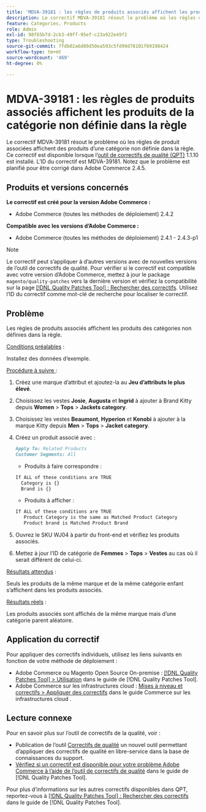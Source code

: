 ```yaml
---
title: 'MDVA-39181 : les règles de produits associés affichent les produits de la catégorie non définie dans la règle'
description: Le correctif MDVA-39181 résout le problème où les règles de produit associées affichent des produits d’une catégorie non définie dans la règle. Ce correctif est disponible lorsque l’[Outil de correctifs de la qualité (QPT)](https://experienceleague.adobe.com/en/docs/commerce-operations/tools/quality-patches-tool/quality-patches-tool-to-self-serve-quality-patches) 1.1.10 est installé. L’ID du correctif est MDVA-39181. Notez que le problème est planifié pour être corrigé dans Adobe Commerce 2.4.5.
feature: Categories, Products
role: Admin
exl-id: 98f65b7d-2cb3-49ff-95ef-c23a922e49f2
type: Troubleshooting
source-git-commit: 7fdb02a6d89d50ea593c5fd99d78101f89198424
workflow-type: tm+mt
source-wordcount: '469'
ht-degree: 0%

---
```


# MDVA-39181 : les règles de produits associés affichent les produits de la catégorie non définie dans la règle

Le correctif MDVA-39181 résout le problème où les règles de produit associées affichent des produits d’une catégorie non définie dans la règle. Ce correctif est disponible lorsque l’[outil de correctifs de qualité (QPT)](https://experienceleague.adobe.com/en/docs/commerce-operations/tools/quality-patches-tool/quality-patches-tool-to-self-serve-quality-patches) 1.1.10 est installé. L’ID du correctif est MDVA-39181. Notez que le problème est planifié pour être corrigé dans Adobe Commerce 2.4.5.

## Produits et versions concernés

**Le correctif est créé pour la version Adobe Commerce :**

* Adobe Commerce (toutes les méthodes de déploiement) 2.4.2

**Compatible avec les versions d’Adobe Commerce :**

* Adobe Commerce (toutes les méthodes de déploiement) 2.4.1 - 2.4.3-p1

>[!NOTE]
>
>Le correctif peut s’appliquer à d’autres versions avec de nouvelles versions de l’outil de correctifs de qualité. Pour vérifier si le correctif est compatible avec votre version d’Adobe Commerce, mettez à jour le package `magento/quality-patches` vers la dernière version et vérifiez la compatibilité sur la page [[!DNL Quality Patches Tool] : Rechercher des correctifs](https://experienceleague.adobe.com/en/docs/commerce-operations/tools/quality-patches-tool/quality-patches-tool-to-self-serve-quality-patches). Utilisez l’ID du correctif comme mot-clé de recherche pour localiser le correctif.

## Problème

Les règles de produits associés affichent les produits des catégories non définies dans la règle.

<u>Conditions préalables</u> :

Installez des données d’exemple.

<u>Procédure à suivre </u> :

1. Créez une marque d’attribut et ajoutez-la au **Jeu d’attributs le plus élevé**.
1. Choisissez les vestes **Josie**, **Augusta** et **Ingrid** à ajouter à Brand Kitty depuis **Women** > **Tops** > **Jackets category**.
1. Choisissez les vestes **Beaumont**, **Hyperion** et **Kenobi** à ajouter à la marque Kitty depuis **Men** > **Tops** > **Jacket category**.
1. Créez un produit associé avec :

   ```markdown
   Apply To: Related Products
   Customer Segments: All
   ```

   * Produits à faire correspondre :

   ```markdown
   If ALL of these conditions are TRUE
     Category is {}
     Brand is {}
   ```

   * Produits à afficher :

   ```markdown
   If ALL of these conditions are TRUE
      Product Category is the same as Matched Product Category
      Product brand is Matched Product Brand
   ```

1. Ouvrez le SKU WJ04 à partir du front-end et vérifiez les produits associés.
1. Mettez à jour l’ID de catégorie de **Femmes** > **Tops** > **Vestes** au cas où il serait différent de celui-ci.

<u>Résultats attendus</u> :

Seuls les produits de la même marque et de la même catégorie enfant s’affichent dans les produits associés.

<u>Résultats réels</u> :

Les produits associés sont affichés de la même marque mais d’une catégorie parent aléatoire.

## Application du correctif

Pour appliquer des correctifs individuels, utilisez les liens suivants en fonction de votre méthode de déploiement :

* Adobe Commerce ou Magento Open Source On-premise : [[!DNL Quality Patches Tool] > Utilisation](/help/tools/quality-patches-tool/usage.md) dans le guide de [!DNL Quality Patches Tool].
* Adobe Commerce sur les infrastructures cloud : [Mises à niveau et correctifs > Appliquer des correctifs](https://experienceleague.adobe.com/docs/commerce-cloud-service/user-guide/develop/upgrade/apply-patches.html) dans le guide Commerce sur les infrastructures cloud .

## Lecture connexe

Pour en savoir plus sur l’outil de correctifs de la qualité, voir :

* Publication de l’outil [Correctifs de qualité](https://experienceleague.adobe.com/en/docs/commerce-operations/tools/quality-patches-tool/quality-patches-tool-to-self-serve-quality-patches) un nouvel outil permettant d’appliquer des correctifs de qualité en libre-service dans la base de connaissances du support.
* [Vérifiez si un correctif est disponible pour votre problème Adobe Commerce à l’aide de l’outil de correctifs de qualité](/help/tools/quality-patches-tool/patches-available-in-qpt/check-patch-for-magento-issue-with-magento-quality-patches.md) dans le guide de [!DNL Quality Patches Tool].

Pour plus d’informations sur les autres correctifs disponibles dans QPT, reportez-vous à [[!DNL Quality Patches Tool] : Rechercher des correctifs](https://experienceleague.adobe.com/tools/commerce-quality-patches/index.html) dans le guide de [!DNL Quality Patches Tool].
